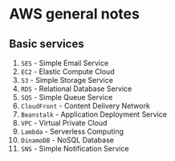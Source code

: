 # AWS general notes

## Basic services

1. `SES` - Simple Email Service
1. `EC2` - Elastic Compute Cloud
1. `S3` - Simple Storage Service
1. `RDS` - Relational Database Service
1. `SQS` - Simple Queue Service
1. `CloudFront` - Content Delivery Network
1. `Beanstalk` - Application Deployment Service
1. `VPC` - Virtual Private Cloud
1. `Lambda` - Serverless Computing
1. `DinamoDB` - NoSQL Database
1. `SNS` - Simple Notification Service
